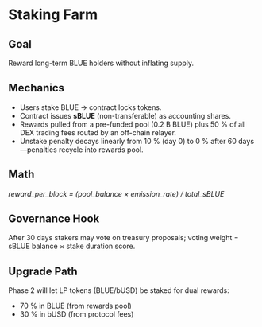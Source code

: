 # Staking Farm

## Goal  
Reward long-term BLUE holders without inflating supply.

## Mechanics  
* Users stake BLUE → contract locks tokens.  
* Contract issues **sBLUE** (non-transferable) as accounting shares.  
* Rewards pulled from a pre-funded pool (0.2 B BLUE) plus 50 % of all DEX trading fees routed by an off-chain relayer.  
* Unstake penalty decays linearly from 10 % (day 0) to 0 % after 60 days—penalties recycle into rewards pool.

## Math  

*reward_per_block = (pool_balance × emission_rate) / total_sBLUE*


## Governance Hook  
After 30 days stakers may vote on treasury proposals; voting weight = sBLUE balance × stake duration score.

## Upgrade Path  
Phase 2 will let LP tokens (BLUE/bUSD) be staked for dual rewards:  
* 70 % in BLUE (from rewards pool)  
* 30 % in bUSD (from protocol fees)
